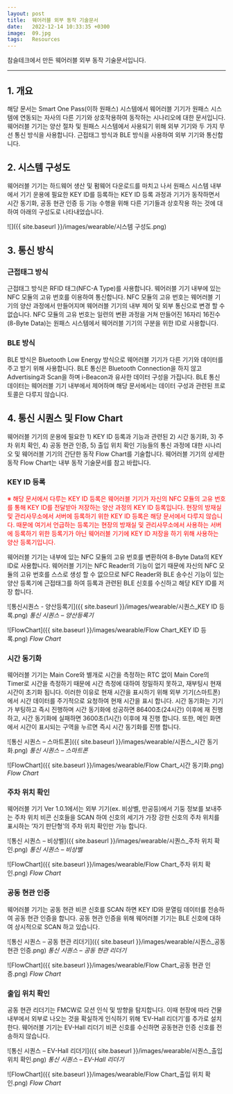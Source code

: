 ```yaml
---
layout: post
title:  웨어러블 외부 동작 기술문서
date:   2022-12-14 10:33:35 +0300
image:  09.jpg
tags:   Resources
---
```

참슬테크에서 만든 웨어러블 외부 동작 기술문서입니다.

***

## 1.	개요
해당 문서는 Smart One Pass(이하 원패스) 시스템에서 웨어러블 기기가 원패스 시스템에 연동되는 자사의 다른 기기와 상호작용하여 동작하는 시나리오에 대한 문서입니다. 웨어러블 기기는 양산 절차 및 원패스 시스템에서 사용되기 위해 외부 기기와 두 가지 무선 통신 방식을 사용합니다. 근접태그 방식과 BLE 방식을 사용하여 외부 기기와 통신합니다.


## 2.	시스템 구성도
웨어러블 기기는 하드웨어 생산 및 펌웨어 다운로드를 마치고 나서 원패스 시스템 내부에서 기기 운용에 필요한 KEY ID를 등록하는 KEY ID 등록 과정과 기기가 동작하면서 시간 동기화, 공동 현관 인증 등 기능 수행을 위해 다른 기기들과 상호작용 하는 것에 대하여 아래의 구성도로 나타내었습니다.

![]({{ site.baseurl }}/images/wearable/시스템 구성도.png)

## 3.	통신 방식
### 근접태그 방식
근접태그 방식은 RFID 태그(NFC-A Type)를 사용합니다. 웨어러블 기기 내부에 있는 NFC 모듈의 고유 번호를 이용하여 통신합니다. NFC 모듈의 고유 번호는 웨어러블 기기의 양산 과정에서 만들어지며 웨어러블 기기의 내부 제어 및 외부 통신으로 변경 할 수 없습니다. NFC 모듈의 고유 번호는 일련의 변환 과정을 거쳐 만들어진 16자리 16진수(8-Byte Data)는 원패스 시스템에서 웨어러블 기기의 구분을 위한 ID로 사용합니다.
### BLE 방식
BLE 방식은 Bluetooth Low Energy 방식으로 웨어러블 기기가 다른 기기와 데이터를 주고 받기 위해 사용합니다. BLE 통신은 Bluetooth Connection을 하지 않고 Advertising과 Scan을 하며 i-Beacon과 유사한 데이터 구성을 가집니다. BLE 통신 데이터는 웨어러블 기기 내부에서 제어하며 해당 문서에서는 데이터 구성과 관련된 프로토콜은 다루지 않습니다.

## 4.	통신 시퀀스 및 Flow Chart
웨어러블 기기의 운용에 필요한 1) KEY ID 등록과 기능과 관련된 2) 시간 동기화, 3) 주차 위치 확인, 4) 공동 현관 인증, 5) 출입 위치 확인 기능들의 통신 과정에 대한 시나리오 및 웨어러블 기기의 간단한 동작 Flow Chart를 기술합니다. 웨어러블 기기의 상세한 동작 Flow Chart는 내부 동작 기술문서를 참고 바랍니다.
### KEY ID 등록
<span style="color:red">
※ 해당 문서에서 다루는 KEY ID 등록은 웨어러블 기기가 자신의 NFC 모듈의 고유 번호를 통해 KEY ID를 전달받아 저장하는 양산 과정의 KEY ID 등록입니다. 현장의 방재실 및 관리사무소에서 서버에 등록하기 위한 KEY ID 등록은 해당 문서에서 다루지 않습니다. 때문에 여기서 언급하는 등록기는 현장의 방재실 및 관리사무소에서 사용하는 서버에 등록하기 위한 등록기가 아닌 웨어러블 기기에 KEY ID 저장을 하기 위해 사용하는 양산 등록기입니다.
</span>

웨어러블 기기는 내부에 있는 NFC 모듈의 고유 번호를 변환하여 8-Byte Data의 KEY ID로 사용합니다. 웨어러블 기기는 NFC Reader의 기능이 없기 때문에 자신의 NFC 모듈의 고유 번호를 스스로 생성 할 수 없으므로 NFC Reader와 BLE 송수신 기능이 있는 양산 등록기에 근접태그를 하여 등록과 관련된 BLE 신호를 수신하고 해당 KEY ID를 저장 합니다.

![통신시퀀스 - 양산등록기]({{ site.baseurl }}/images/wearable/시퀀스_KEY ID 등록.png)
*통신 시퀀스 – 양산등록기*

![FlowChart]({{ site.baseurl }}/images/wearable/Flow Chart_KEY ID 등록.png)
*Flow Chart*

### 시간 동기화
웨어러블 기기는 Main Core와 별개로 시간을 측정하는 RTC 없이 Main Core의 Timer로 시간을 측정하기 때문에 시간 측정에 대하여 정밀하지 못하고, 재부팅시 현재 시간이 초기화 됩니다. 이러한 이유로 현재 시간을 표시하기 위해 외부 기기(스마트폰)에서 시간 데이터를 주기적으로 요청하여 현재 시간을 표시 합니다. 시간 동기화는 기기가 부팅하고 즉시 진행하며 시간 동기화에 성공하면 86400초(24시간) 이후에 재 진행하고, 시간 동기화에 실패하면 3600초(1시간) 이후에 재 진행 합니다. 또한, 메인 화면에서 시간이 표시되는 구역을 누르면 즉시 시간 동기화를 진행 합니다.

![통신 시퀀스 – 스마트폰]({{ site.baseurl }}/images/wearable/시퀀스_시간 동기화.png)
*통신 시퀀스 – 스마트폰*

![FlowChart]({{ site.baseurl }}/images/wearable/Flow Chart_시간 동기화.png)
*Flow Chart*

### 주차 위치 확인
웨어러블 기기 Ver 1.0.1에서는 외부 기기(ex. 비상벨, 만공등)에서 기둥 정보를 보내주는 주차 위치 비콘 신호들을 SCAN 하여 신호의 세기가 가장 강한 신호의 주차 위치를 표시하는 ‘자기 판단형’의 주차 위치 확인만 가능 합니다.

![통신 시퀀스 – 비상벨]({{ site.baseurl }}/images/wearable/시퀀스_주차 위치 확인.png)
*통신 시퀀스 – 비상벨*

![FlowChart]({{ site.baseurl }}/images/wearable/Flow Chart_주차 위치 확인.png)
*Flow Chart*

### 공동 현관 인증
웨어러블 기기는 공동 현관 비콘 신호를 SCAN 하면 KEY ID와 문열림 데이터를 전송하여 공동 현관 인증을 합니다. 공동 현관 인증을 위해 웨어러블 기기는 BLE 신호에 대하여 상시적으로 SCAN 하고 있습니다.

![통신 시퀀스 – 공동 현관 리더기]({{ site.baseurl }}/images/wearable/시퀀스_공동 현관 인증.png)
*통신 시퀀스 – 공동 현관 리더기*

![FlowChart]({{ site.baseurl }}/images/wearable/Flow Chart_공동 현관 인증.png)
*Flow Chart*

### 출입 위치 확인
공동 현관 리더기는 FMCW로 모션 인식 및 방향을 탐지합니다. 이때 현장에 따라 건물 내부에서 외부로 나오는 것을 확실하게 인식하기 위해 ‘EV-Hall 리더기’를 추가로 설치한다. 웨어러블 기기는 EV-Hall 리더기 비콘 신호를 수신하면 공동현관 인증 신호를 전송하지 않습니다.

![통신 시퀀스 – EV-Hall 리더기]({{ site.baseurl }}/images/wearable/시퀀스_출입 위치 확인.png)
*통신 시퀀스 – EV-Hall 리더기*

![FlowChart]({{ site.baseurl }}/images/wearable/Flow Chart_출입 위치 확인.png)
*Flow Chart*
